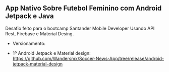 
## App Nativo Sobre Futebol Feminino com Android Jetpack e Java

Desafio feito para o bootcamp Santander Mobile Developer Usando API Rest, Firebase e Material Desing.

- Versionamento:

- 1º Android Jetpack e Material design: https://github.com/Wandersmx/Soccer-News-App/tree/release/android-jetpack-material-design
